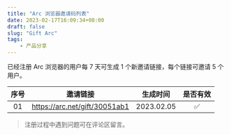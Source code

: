 ```yaml
---
title: "Arc 浏览器邀请码列表"
date: 2023-02-17T16:09:34+08:00
draft: false
slug: "Gift Arc"
tags:
    - 产品分享
---
```


已经注册 Arc 浏览器的用户每 7 天可生成 1 个新邀请链接，每个链接可邀请 5 个用户。

| 序号 |邀请链接 | 生成时间 | 是否有效 |
| :-: | :-: | :-: | :-: |
| 01 | https://arc.net/gift/30051ab1 | 2023.02.05 | ✅ |

> 注册过程中遇到问题可在评论区留言。